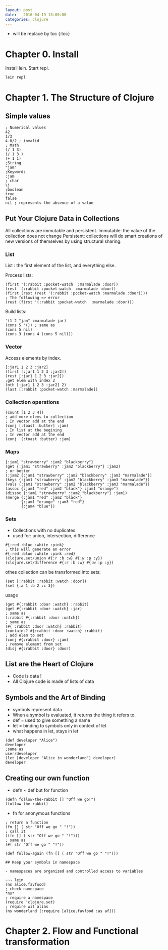 ```yaml
---
layout: post
date:   2016-04-19 13:00:00
categories: clojure
---
```

* will be replace by toc
{:toc}

# Chapter 0. Install 

Install lein.
Start repl.

~~~
lein repl
~~~

# Chapter 1. The Structure of Clojure

## Simple values

~~~ lein
; Numerical values
42
1/3
4.0/2 ; invalid
; Math
(/ 1 3)
(/ 1 3.)
(+ 1 1)
;String
"jam"
;Keywords
:jam
; char
\j
;boolean
true
false
nil ; represents the absence of a value
~~~

## Put Your Clojure Data in Collections

All collections are immutable and persistent.
Immutable: the value of the collection does not change
Persistent: collections will do smart creations of new versions of themselves by using structural sharing.

### List

List : the first element of the list, and everything else.

Process lists:
~~~ lein
(first '(:rabbit :pocket-watch  :marmalade :door))
(rest '(:rabbit :pocket-watch  :marmalade :door))
(first (rest (rest '(:rabbit :pocket-watch :marmalade :door))))
; The following => error
(rest (first '(:rabbit :pocket-watch  :marmalade :door)))
~~~

Build lists:

~~~ lein
'(1 2 "jam" :marmalade-jar)
(cons 5 '()) ; same as
(cons 5 nil)
(cons 3 (cons 4 (cons 5 nil)))
~~~

### Vector

Access elements by index.

~~~
[:jar1 1 2 3 :jar2]
(first [:jar1 1 2 3 :jar2])
(rest [:jar1 1 2 3 :jar2])
;get elem with index 2
(nth [:jar1 1 2 3 :jar2] 2)
(last [:rabbit :pocket-watch :marmalade])
~~~

### Collection operations

~~~
(count [1 2 3 4])
; add more elems to collection
; In vector add at the end
(conj [:toast :butter] :jam)
; In list at the begining
; In vector add at the end
(conj '(:toast :butter) :jam)
~~~

### Maps

~~~
{:jam1 "strawberry" :jam2 "blackberry"}
(get {:jam1 "strawberry" :jam2 "blackberry"} :jam2)
; or better
(:jam2 {:jam1 "strawberry" :jam2 "blackberry" :jam3 "marmalade"})
(keys {:jam1 "strawberry" :jam2 "blackberry" :jam3 "marmalade"})
(vals {:jam1 "strawberry" :jam2 "blackberry" :jam3 "marmalade"})
(assoc {:jam1 "red" :jam2 "black"} :jam1 "orange")
(dissoc {:jam1 "strawberry" :jam2 "blackberry"} :jam1)
(merge {:jam1 "red" :jam2 "black"}
       {:jam1 "orange" :jam3 "red"}
       {:jam4 "blue"})
~~~

### Sets

- Collections with no duplicates.
- used for: union, intersection, difference

~~~
#{:red :blue :white :pink}
; this will generate an error
#{:red :blue :white :pink :red}
(clojure.set/union #{:r :b :w} #{:w :p :y})
(clojure.set/difference #{:r :b :w} #{:w :p :y})
~~~

othes collection can be transformed into sets:

~~~
(set [:rabbit :rabbit :watch :door])
(set {:a 1 :b 2 :c 3})
~~~

usage

~~~
(get #{:rabbit :door :watch} :rabbit)
(get #{:rabbit :door :watch} :jar)
; same as
(:rabbit #{:rabbit :door :watch})
; same as
(#{ :rabbit :door :watch} :rabbit)
(contains? #{:rabbit :door :watch} :rabbit)
; add elem to set
(conj #{:rabbit :door} :jam)
; remove element from set
(disj #{:rabbit :door} :door)
~~~

## List are the Heart of Clojure

- Code is data !
- All Clojure code is made of lists of data     

## Symbols and the Art of Binding


- symbols represent data
- When a symbol is evaluated, it returns the thing it refers to.
- def = used to give something a name
- let = binding to symbols only in context of let
- what happens in let, stays in let

~~~
(def developer "Alice")
developer
;same as
user/developer
(let [developer "Alice in wonderland"] developer)
developer
~~~


## Creating our own function

- defn ~ def but for function

~~~ lein
(defn follow-the-rabbit [] "Off we go!")
(follow-the-rabbit)
~~~

- fn for anonymous functions

~~~
; return a function
(fn [] ( str "Off we go " "!"))
; call it
((fn [] ( str "Off we go " "!")))
; same as
(#( str "Off we go " "!"))

(def follow-again (fn [] ( str "Off we go " "!")))

## Keep your symbols in namespace

- namespaces are organized and controlled access to variables

~~~ lein
(ns alice.favfood)
; check namespace
*ns*
; require a namespace
(require 'clojure.set)
; require wit alias
(ns wonderland (:require [alice.favfood :as af]))
~~~

# Chapter 2. Flow and Functional transformation